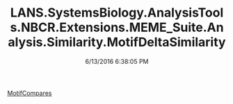 ﻿---
title: LANS.SystemsBiology.AnalysisTools.NBCR.Extensions.MEME_Suite.Analysis.Similarity.MotifDeltaSimilarity
date: 6/13/2016 6:38:05 PM
---

[MotifCompares](T-LANS.SystemsBiology.AnalysisTools.NBCR.Extensions.MEME_Suite.Analysis.Similarity.MotifDeltaSimilarity.MotifCompares.html)
